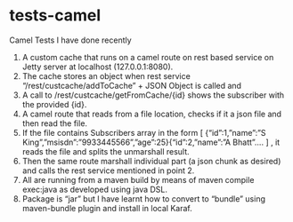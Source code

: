 # tests-camel
Camel Tests I have done recently

1. A custom cache that runs on a camel route on rest based service on Jetty server at localhost (127.0.0.1:8080).
2. The cache stores an object when rest service “/rest/custcache/addToCache” + JSON Object  is called and
3. A call to /rest/custcache/getFromCache/{id} shows the subscriber with the provided {id}.  
4. A camel route that reads from a file location, checks if it a json file and then read the file.
5. If the file contains Subscribers array in the form [ {“id”:1,”name”:”S King”,”msisdn”:”9933445566”,”age”:25}{“id”:2,”name”:”A Bhatt”…. ] , it reads the file and splits the unmarshall result.
6. Then the same route marshall individual part (a json chunk as desired) and calls the rest service mentioned in point 2.
7. All are running from a maven build by means of maven compile exec:java as developed using java DSL.
8. Package is “jar” but I have learnt how to convert to “bundle” using maven-bundle plugin and install in local Karaf.
